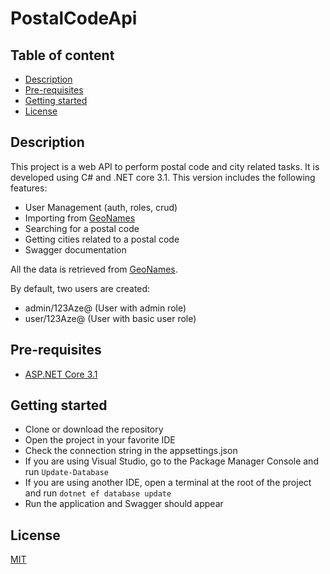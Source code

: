 # PostalCodeApi

## Table of content

  * [Description](#description)
  * [Pre-requisites](#pre-requisites)
  * [Getting started](#getting-started)
  * [License](#license)


## Description

This project is a web API to perform postal code and city related tasks. It is developed using C# and .NET core 3.1. This version includes the following features:
* User Management (auth, roles, crud)
* Importing from [GeoNames](https://www.geonames.org/)
* Searching for a postal code
* Getting cities related to a postal code
* Swagger documentation

All the data is retrieved from [GeoNames](https://www.geonames.org/).

By default, two users are created:
* admin/123Aze@ (User with admin role)
* user/123Aze@ (User with basic user role)
 
## Pre-requisites

* [ASP.NET Core 3.1](https://dotnet.microsoft.com/download/dotnet-core/3.1)

## Getting started

* Clone or download the repository 
* Open the project in your favorite IDE
* Check the connection string in the appsettings.json
* If you are using Visual Studio, go to the Package Manager Console and run `Update-Database`
* If you are using another IDE, open a terminal at the root of the project and run `dotnet ef database update`
* Run the application and Swagger should appear 

## License

[MIT](https://github.com/malain96/PostalCodeApi/blob/master/LICENSE)